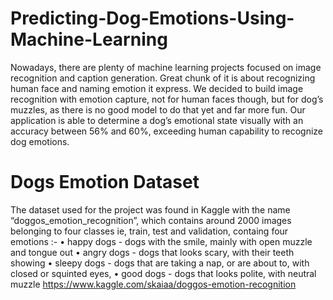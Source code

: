 # Predicting-Dog-Emotions-Using-Machine-Learning
Nowadays, there are plenty of machine learning projects focused on image
recognition and caption generation. Great chunk of it is about recognizing human
face and naming emotion it express. We decided to build image recognition with
emotion capture, not for human faces though, but for dog’s muzzles, as there is
no good model to do that yet and far more fun. Our application is able to
determine a dog’s emotional state visually with an accuracy between 56% and
60%, exceeding human capability to recognize dog emotions.


# Dogs Emotion Dataset
The dataset used for the project was found in Kaggle with the name
“doggos_emotion_recognition”, which contains around 2000 images
belonging to four classes ie, train, test and validation, containg four
emotions :-
• happy dogs - dogs with the smile, mainly with open muzzle and
tongue out
• angry dogs - dogs that looks scary, with their teeth showing
• sleepy dogs - dogs that are taking a nap, or are about to, with closed
or squinted eyes,
• good dogs - dogs that looks polite, with neutral muzzle
https://www.kaggle.com/skaiaa/doggos-emotion-recognition
